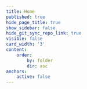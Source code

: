 ```yaml
---
title: Home
published: true
hide_page_title: true
show_sidebar: false
hide_git_sync_repo_link: true
visible: false
card_width: '3'
content:
    order:
        by: folder
        dir: asc
anchors:
    active: false
---
```


